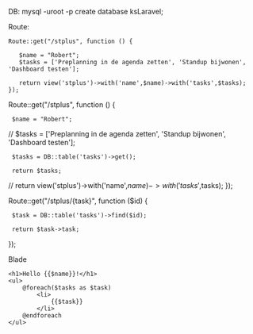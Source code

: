  DB:
 mysql -uroot -p
 create database ksLaravel;
 
 Route:
 
 ```
Route::get("/stplus", function () {

    $name = "Robert";
    $tasks = ['Preplanning in de agenda zetten', 'Standup bijwonen', 'Dashboard testen'];

    return view('stplus')->with('name',$name)->with('tasks',$tasks);
});
 ```
 
 Route::get("/stplus", function () {
 
     $name = "Robert";
 //    $tasks = ['Preplanning in de agenda zetten', 'Standup bijwonen', 'Dashboard testen'];
 
     $tasks = DB::table('tasks')->get();
 
     return $tasks;
 
 //    return view('stplus')->with('name',$name)->with('tasks',$tasks);
 });
 
 
 Route::get("/stplus/{task}", function ($id) {
 
     $task = DB::table('tasks')->find($id);
 
     return $task->task;
 
 });
 
 Blade
 ```
 <h1>Hello {{$name}}!</h1>
 <ul>
     @foreach($tasks as $task)
         <li>
             {{$task}}
         </li>
     @endforeach
 </ul>
 ```
 
 
 